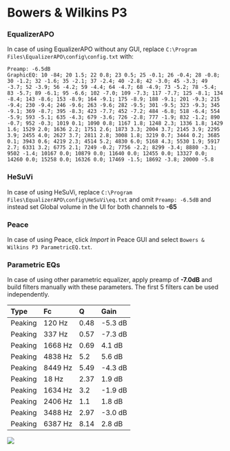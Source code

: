 # Bowers & Wilkins P3

### EqualizerAPO
In case of using EqualizerAPO without any GUI, replace `C:\Program Files\EqualizerAPO\config\config.txt`
with:
```
Preamp: -6.5dB
GraphicEQ: 10 -84; 20 1.5; 22 0.8; 23 0.5; 25 -0.1; 26 -0.4; 28 -0.8; 30 -1.2; 32 -1.6; 35 -2.1; 37 -2.4; 40 -2.8; 42 -3.0; 45 -3.3; 49 -3.7; 52 -3.9; 56 -4.2; 59 -4.4; 64 -4.7; 68 -4.9; 73 -5.2; 78 -5.4; 83 -5.7; 89 -6.1; 95 -6.6; 102 -7.0; 109 -7.3; 117 -7.7; 125 -8.1; 134 -8.4; 143 -8.6; 153 -8.9; 164 -9.1; 175 -8.9; 188 -9.1; 201 -9.3; 215 -9.4; 230 -9.4; 246 -9.6; 263 -9.6; 282 -9.5; 301 -9.5; 323 -9.3; 345 -9.1; 369 -8.7; 395 -8.3; 423 -7.7; 452 -7.2; 484 -6.8; 518 -6.4; 554 -5.9; 593 -5.1; 635 -4.3; 679 -3.6; 726 -2.8; 777 -1.9; 832 -1.2; 890 -0.7; 952 -0.3; 1019 0.1; 1090 0.8; 1167 1.8; 1248 2.3; 1336 1.8; 1429 1.6; 1529 2.0; 1636 2.2; 1751 2.6; 1873 3.3; 2004 3.7; 2145 3.9; 2295 3.9; 2455 4.0; 2627 3.7; 2811 2.8; 3008 1.8; 3219 0.7; 3444 0.2; 3685 0.1; 3943 0.6; 4219 2.3; 4514 5.2; 4830 6.0; 5168 4.3; 5530 1.9; 5917 2.7; 6331 3.2; 6775 2.1; 7249 -0.2; 7756 -2.2; 8299 -3.4; 8880 -3.1; 9502 -1.4; 10167 0.0; 10879 0.0; 11640 0.0; 12455 0.0; 13327 0.0; 14260 0.0; 15258 0.0; 16326 0.0; 17469 -1.5; 18692 -3.8; 20000 -5.8
```

### HeSuVi
In case of using HeSuVi, replace `C:\Program Files\EqualizerAPO\config\HeSuVi\eq.txt` and omit `Preamp:
-6.5dB` and instead set Global volume in the UI for both channels to **-65**

### Peace
In case of using Peace, click *Import* in Peace GUI and select `Bowers & Wilkins P3 ParametricEQ.txt`.

### Parametric EQs
In case of using other parametric equalizer, apply preamp of **-7.0dB** and build filters manually with
these parameters. The first 5 filters can be used independently.

| Type    | Fc      |    Q | Gain    |
|:--------|:--------|:-----|:--------|
| Peaking | 120 Hz  | 0.48 | -5.3 dB |
| Peaking | 337 Hz  | 0.57 | -7.3 dB |
| Peaking | 1668 Hz | 0.69 | 4.1 dB  |
| Peaking | 4838 Hz | 5.2  | 5.6 dB  |
| Peaking | 8449 Hz | 5.49 | -4.3 dB |
| Peaking | 18 Hz   | 2.37 | 1.9 dB  |
| Peaking | 1634 Hz | 3.2  | -1.9 dB |
| Peaking | 2406 Hz | 1.1  | 1.8 dB  |
| Peaking | 3488 Hz | 2.97 | -3.0 dB |
| Peaking | 6387 Hz | 8.14 | 2.8 dB  |

![](https://raw.githubusercontent.com/jaakkopasanen/AutoEq/master/results/innerfidelity/sbaf-serious/Bowers%20&%20Wilkins%20P3/Bowers%20&%20Wilkins%20P3.png)